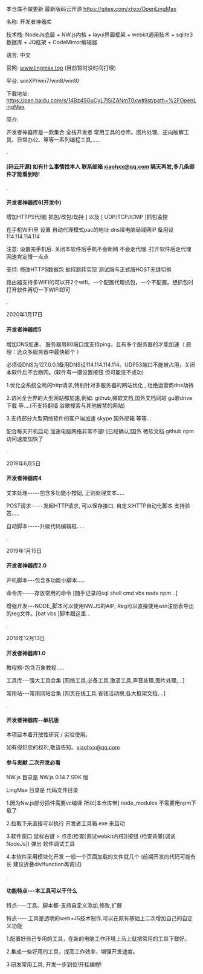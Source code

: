 本仓库不做更新
最新版码云开源
https://gitee.com/xhxx/OpenLingMax

名称: 开发者神器库

技术栈: NodeJs底层 + NW.js内核 + layui界面框架 +  webkit通用技术 + sqlite3数据库 + JQ框架 + CodeMirror编辑器

语言: 中文

官网: www.lingmax.top (目前暂时没时间打理)

平台: winXP/win7/win8/win10

下载地址: https://pan.baidu.com/s/14Bz45GuCyL7lSiZANmT0xw#list/path=%2FOpenLingMax

简介:

开发者神器库是一款集合 全栈开发者 常用工具的仓库。图片处理、逆向破解工具、日常办公、等等一系列编程工具......

.

####  [码云开源] 如有什么事情找本人 联系邮箱 xiaohxx@qq.com 隔天再发,多几条邮件才能看到哈!


.


#### 开发者神器库6(开发中)

增加HTTPS代理[ 抓包/改包/劫持 ]  以及 [ UDP/TCP/ICMP ]抓包监控

在手机WIFI里 设置 自动代理模式pac的地址  dns填电脑局域网IP 备用设114.114.114.114 

注意: 设置完手机后. 关闭本软件后手机不会断网 不会走代理.  打开软件后走代理 网速肯定慢一点点

支持: 修改HTTPS数据包 劫持跳转实现 测试服与正式服HOST无缝切换

路由器支持多WIFI的可以开2个wifi，一个配置代理抓包，一个不配置。想抓包时打开软件再切一下WIFI即可


.


2020年1月17日

#### 开发者神器库5

增加DNS加速， 服务器用80端口或支持ping，且有多个服务器的才能加速（ 原理：选众多服务器中最快那个 ）

必须设DNS为127.0.0.1备用DNS设114.114.114.114。UDP53端口不能被占用，关闭本软件后不会断网。(软件有一键设置按钮 但可能设不成功)

1.优化全系统全局的http请求,特别针对多服务器的网站优化 , 杜绝运营商dns劫持 

2.访问全世界的大型网站都加速,例如: github,微软文档,国外文档网站 gu歌drive下载 等....(不支持翻墙 谷歌搜索与其他被禁的网站) 

3.支持部分大型网络软件的客户端加速 skype 国外邮箱 等等...

配合每天开机启动 加速电脑网络非常不错! [已经确认]国外 微软文档 github npm 访问速度加快了



.



2019年6月5日

#### 开发者神器库4

文本处理-----包含多功能小按钮, 正则处理文本.....

POST请求-----发起HTTP请求, 可以保存接口, 自定义HTTP自动化脚本 支持验签.....

自动脚本-----升级代码编辑框.....


.


2019年1月15日

#### 开发者神器库2.0

开机脚本---包含多功能小脚本.....

命令库-----存放常用的命令 [随手记录的sql shell cmd vbs node npm...]

增强开发---NODE_脚本可以使用NW.JS的AIP; Reg可以直接使用win注册表导出的reg文件。[bat vbs ]脚本跟这里...


.



2018年12月13日

#### 开发者神器库1.0

教程榜-包含万象教程.....

工具库---强大工具合集 [网络工具,必备工具,激活工具,声音处理,图片处理,...]

常用站---常用网站合集 [网页在线工具,省钱活动榜,各大框架文档,...]


.


#### 开发者神器库--单机版

本项目本着开放性研究 / 实验使用。

如有侵犯您的权利,敬请告知。xiaohxx@qq.com



#### 参与贡献  二次开发必看

NW.js      目录是 NW.js 0.14.7 SDK 版

LingMax    目录是 代码文件目录

1.因为Nw.js部分插件需要vc编译 所以[本仓库带] node_modules 不需要用npm下载了

2.拉取下来直接可以执行 开发者工具箱.exe 来启动

3.软件窗口 鼠标右键 > 点击(检查[调试webkit内核])按钮 (检查背景[调试NodeJs])  弹出 软件调试工具

4.本软件采用模块化开发 一般一个页面加载的文件就几个 (前期开发的代码可能有长 建议折叠div/function再调试)


.


#### 功能特点---本工具可以干什么

特点----工具、脚本都-支持自定义添加,修改,扩展

特点---- 工具是透明的web+JS技术制作,可以在原有基础上二次增加自己的自定义功能

1.配置好自己专用的工具，在新的电脑工作环境上马上就把常用的工具下载好。

2.集成一些好用的工具，提高工作效率，增强开发速度。

3.研发常用工具, 开发一步到位!开挂编程!
